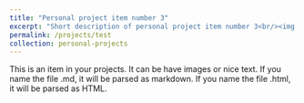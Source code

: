 ```yaml
---
title: "Personal project item number 3"
excerpt: "Short description of personal project item number 3<br/><img src='/images/500x300.png'>"
permalink: /projects/test
collection: personal-projects
---
```


This is an item in your projects. It can be have images or nice text. If you name the file .md, it will be parsed as markdown. If you name the file .html, it will be parsed as HTML. 
